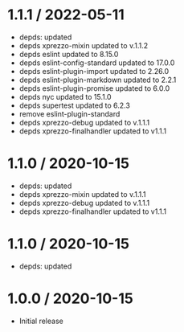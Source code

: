 1.1.1 / 2022-05-11
==================

  * depds: updated
  * depds xprezzo-mixin updated to v.1.1.2
  * depds eslint updated to 8.15.0
  * depds eslint-config-standard updated to 17.0.0
  * depds eslint-plugin-import updated to 2.26.0
  * depds eslint-plugin-markdown updated to 2.2.1
  * depds eslint-plugin-promise updated to 6.0.0
  * depds nyc updated to 15.1.0
  * depds supertest updated to 6.2.3
  * remove eslint-plugin-standard
  * depds xprezzo-debug updated to v.1.1.1
  * depds xprezzo-finalhandler updated to v1.1.1 

1.1.0 / 2020-10-15
==================

  * depds: updated
  * depds xprezzo-mixin updated to v.1.1.1
  * depds xprezzo-debug updated to v.1.1.1
  * depds xprezzo-finalhandler updated to v1.1.1 

1.1.0 / 2020-10-15
==================

  * depds: updated

1.0.0 / 2020-10-15
==================

  * Initial release
